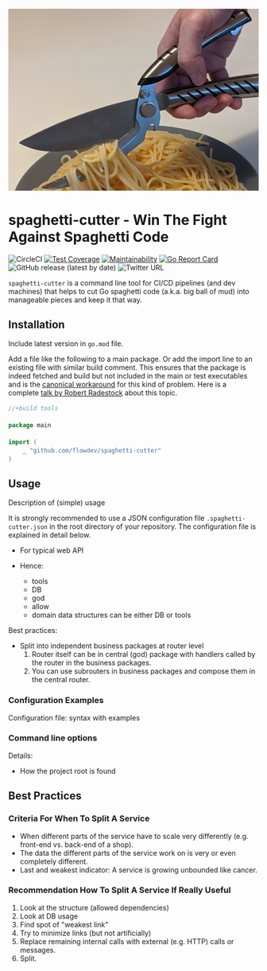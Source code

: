 ![spaghetti cutter](./spaghetti-cutter.jpg "spaghetti cutter")

# spaghetti-cutter - Win The Fight Against Spaghetti Code

![CircleCI](https://img.shields.io/circleci/build/github/flowdev/spaghetti-cutter/master)
[![Test Coverage](https://api.codeclimate.com/v1/badges/91d98c13ac5390ba6116/test_coverage)](https://codeclimate.com/github/flowdev/spaghetti-cutter/test_coverage)
[![Maintainability](https://api.codeclimate.com/v1/badges/91d98c13ac5390ba6116/maintainability)](https://codeclimate.com/github/flowdev/spaghetti-cutter/maintainability)
[![Go Report Card](https://goreportcard.com/badge/github.com/flowdev/spaghetti-cutter)](https://goreportcard.com/report/github.com/flowdev/spaghetti-cutter)
![GitHub release (latest by date)](https://img.shields.io/github/v/release/flowdev/spaghetti-cutter)
![Twitter URL](https://img.shields.io/twitter/url?style=social&url=https%3A%2F%2Fgithub.com%2Fflowdev%2Fspaghetti-cutter)

`spaghetti-cutter` is a command line tool for CI/CD pipelines (and dev machines)
that helps to cut Go spaghetti code (a.k.a. big ball of mud) into manageable pieces
and keep it that way.

## Installation

Include latest version in `go.mod` file.

Add a file like the following to a main package.
Or add the import line to an existing file with similar build comment.
This ensures that the package is indeed fetched and build but not included in
the main or test executables and is the
[canonical workaround](https://github.com/golang/go/wiki/Modules#how-can-i-track-tool-dependencies-for-a-module)
for this kind of problem.
Here is a complete [talk by Robert Radestock](https://www.youtube.com/watch?v=PhBhwgYFuw0) about this topic.

```Go
//+build tools

package main

import (
    _ "github.com/flowdev/spaghetti-cutter"
)
```

## Usage

Description of (simple) usage

It is strongly recommended to use a JSON configuration file
`.spaghetti-cutter.json` in the root directory of your repository.
The configuration file is explained in detail below.

- For typical web API

- Hence:
  - tools
  - DB
  - god
  - allow
  - domain data structures can be either DB or tools

Best practices:
- Split into independent business packages at router level
  1. Router itself can be in central (god) package with
     handlers called by the router in the business packages.
  1. You can use subrouters in business packages and
     compose them in the central router.

### Configuration Examples

Configuration file: syntax with examples


### Command line options

Details:
- How the project root is found


## Best Practices

### Criteria For When To Split A Service

- When different parts of the service have to scale very differently
  (e.g. front-end vs. back-end of a shop).
- The data the different parts of the service work on is very or even completely different.
- Last and weakest indicator: A service is growing unbounded like cancer.

### Recommendation How To Split A Service If Really Useful

1. Look at the structure (allowed dependencies)
1. Look at DB usage
1. Find spot of "weakest link"
1. Try to minimize links (but not artificially)
1. Replace remaining internal calls with external (e.g. HTTP) calls or messages.
1. Split.

